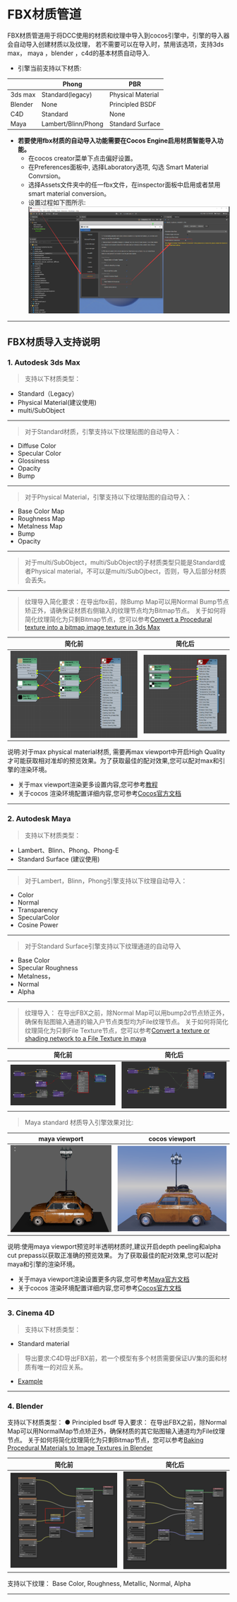 # FBX材质管道

FBX材质管道用于将DCC使用的材质和纹理中导入到cocos引擎中，引擎的导入器会自动导入创建材质以及纹理， 
若不需要可以在导入时，禁用该选项，支持3ds max， maya ，blender ，c4d的基本材质自动导入.
* 引擎当前支持以下材质:

|         | Phong               | PBR               |
|---------|---------------------|-------------------|
| 3ds max | Standard(legacy)    | Physical Material |
| Blender | None                | Principled BSDF   |
| C4D     | Standard            | None              |
| Maya    | Lambert/Blinn/Phong | Standard Surface  |

* **若要使用fbx材质的自动导入功能需要在Cocos Engine启用材质智能导入功能。**
  * 在cocos creator菜单下点击偏好设置。
  * 在Preferences面板中, 选择Laboratory选项, 勾选 Smart Material Convrsion。
  * 选择Assets文件夹中的任一fbx文件，在inspector面板中启用或者禁用smart material conversion。
  * 设置过程如下图所示:
![img_6.png](enable-smart-conversion.png)
---
## FBX材质导入支持说明
### 1. Autodesk 3ds Max
>支持以下材质类型：
  - Standard（Legacy）
  - Physical Material(建议使用)
  - multi/SubObject
------------------------------------------------
>对于Standard材质，引擎支持以下纹理贴图的自动导入：
  - Diffuse Color
  - Specular Color 
  - Glossiness 
  - Opacity 
  - Bump
------------------------------------------------
>对于Physical Material，引擎支持以下纹理贴图的自动导入：
  - Base Color Map
  - Roughness Map 
  - Metalness Map 
  - Bump
  - Opacity
 ----------------------------------------------
>对于multi/SubObject，multi/SubObject的子材质类型只能是Standard或者Physical material，不可以是multi/SubOjbect，否则，导入后部分材质会丢失。
---
>纹理导入简化要求：在导出fbx前，除Bump Map可以用Normal Bump节点矫正外，请确保证材质右侧输入的纹理节点均为Bitmap节点。
关于如何将简化纹理简化为只剩Bitmap节点，您可以参考[Convert a Procedural texture into a bitmap image texture in 3ds Max](https://knowledge.autodesk.com/support/3ds-max/learn-explore/caas/sfdcarticles/sfdcarticles/How-to-convert-a-Procedural-texture-into-a-bitmap-image-texture-in-3ds-Max-for-fbx-export.html)

| 简化前                 | 简化后                     |
|---------------------|-------------------------|
| ![img.png](img.png) | ![img_1.png](img_1.png) |

说明:对于max physical material材质, 需要再max viewport中开启High Quality才可能获取相对准却的预览效果。为了获取最佳的配对效果,您可以配对max和引擎的渲染环境。
* 关于max viewport渲染更多设置内容,您可参考[教程](https://www.youtube.com/watch?v=82hhg8Q1nus&list=PL9xXzsdQ6pbZGBnVSKMBO_BCYjzmFTj0R&index=2)
* 关于cocos 渲染环境配置详细内容,您可参考[Cocos官方文档](https://docs.cocos.com/creator/manual/zh/module-map/graphics.html)

 ----------------------------------------------

### 2. Autodesk Maya
> 支持以下材质类型：
- Lambert、Blinn、Phong、Phong-E
- Standard Surface (建议使用)
 ---
> 对于Lambert，Blinn，Phong引擎支持以下纹理自动导入：
- Color
- Normal
- Transparency
- SpecularColor
- Cosine Power
 ---
> 对于Standard Surface引擎支持以下纹理通道的自动导入
-  Base Color
-  Specular Roughness 
-  Metalness，
-  Normal 
-  Alpha
---
>纹理导入： 在导出FBX之前，除Normal Map可以用bump2d节点矫正外，确保有贴图输入通道的输入户节点类型均为File纹理节点。
关于如何将简化纹理简化为只剩File Texture节点，您可以参考[Convert a texture or shading network to a File Texture in maya](https://knowledge.autodesk.com/support/maya/learn-explore/caas/CloudHelp/cloudhelp/2016/ENU/Maya/files/GUID-0F504570-CB7A-49D3-A7A2-83438C353A9C-htm.html)


| 简化前                     | 简化后                     |
|-------------------------|-------------------------|
| ![img_2.png](img_2.png) | ![img_3.png](img_3.png) |

> Maya standard 材质导入引擎效果对比:

| maya viewport              | cocos viewport               |
|----------------------------|------------------------------|
| ![maya](maya-viewport.png) | ![cocos](cocos-viewport.png) |

说明:使用maya viewport预览时半透明材质时,建议开启depth peeling和alpha cut prepass以获取正准确的预览效果。
为了获取最佳的配对效果,您可以配对maya和引擎的渲染环境。
* 关于maya viewport渲染设置更多内容,您可参考[Maya官方文档](https://help.autodesk.com/view/MAYAUL/2022/ENU/index.html?contextId=Viewport20RendererDisplay)
* 关于cocos 渲染环境配置详细内容,您可参考[Cocos官方文档](https://docs.cocos.com/creator/manual/zh/module-map/graphics.html)

> 
---


### 3. Cinema 4D
   >支持以下材质类型：
   - Standard material
>导出要求:C4D导出FBX前，若一个模型有多个材质需要保证UV集的面和材质有唯一的对应关系。
- [Example](https://github.com/cocos-creator/3d-tasks/issues/11267)
---
### 4. Blender
   支持以下材质类型：
   ● Principled bsdf
   导入要求：
   在导出FBX之前，除Normal Map可以用NormalMap节点矫正外，确保材质的其它贴图输入通道均为File纹理节点。
关于如何将简化纹理简化为只剩Bitmap节点，您可以参考[Baking Procedural Materials to Image Textures in Blender](https://www.youtube.com/watch?v=AB24ITZHtuE)

| 简化前                     | 简化后                     |
|-------------------------|-------------------------|
| ![img_4.png](img_4.png) | ![img_5.png](img_5.png) |


支持以下纹理：
Base Color, Roughness, Metallic, Normal, Alpha

---
